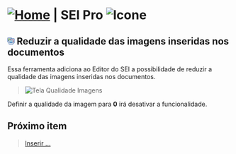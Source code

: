 # [![Home](../img/home.png)](../) |  SEI Pro ![Icone](../img/icon-32.png)

## ![SEI Pro Qualidade Imagens](../img/icon-qualidadeimagens.png) Reduzir a qualidade das imagens inseridas nos documentos

Essa ferramenta adiciona ao Editor do SEI a possibilidade de reduzir a qualidade das imagens inseridas nos documentos.

> ![Tela Qualidade Imagens](../img/tela-qualidadeimagens.gif) 

Definir a qualidade da imagem para **0** irá desativar a funcionalidade.

## Próximo item

> [Inserir ...](../pages/PAGE.md)
